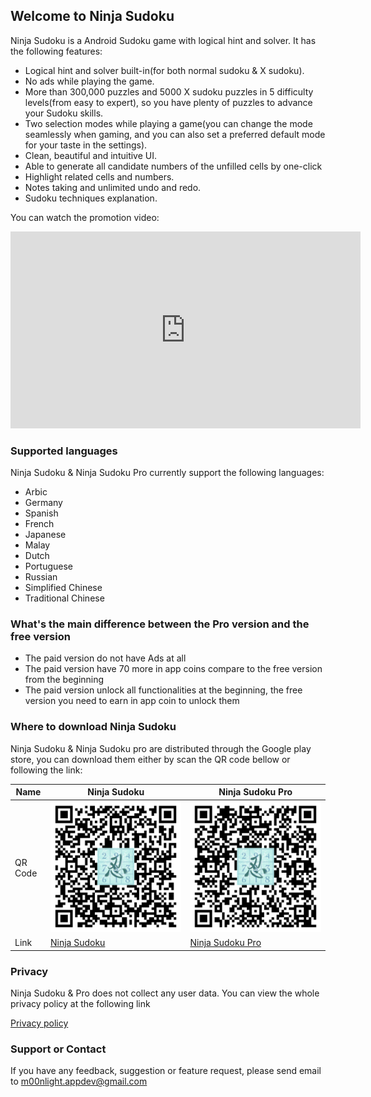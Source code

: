 ## Welcome to Ninja Sudoku

Ninja Sudoku is a Android Sudoku game with logical hint and solver. It has the following features:

- Logical hint and solver built-in(for both normal sudoku & X sudoku). 
- No ads while playing the game. 
- More than 300,000 puzzles and 5000 X sudoku puzzles in 5 difficulty levels(from easy to expert), so you have plenty of puzzles to advance your Sudoku skills. 
- Two selection modes while playing a game(you can change the mode seamlessly when gaming, and you can also set a preferred default mode for your taste in the settings). 
- Clean, beautiful and intuitive UI.
- Able to generate all candidate numbers of the unfilled cells by one-click
- Highlight related cells and numbers.
- Notes taking and unlimited undo and redo. 
- Sudoku techniques explanation.

You can watch the promotion video:

<iframe width="560" height="315" src="https://www.youtube.com/embed/Te5Iw1orGjA" frameborder="0" allowfullscreen></iframe>


### Supported languages

Ninja Sudoku & Ninja Sudoku Pro currently support the following languages:

- Arbic
- Germany
- Spanish
- French
- Japanese
- Malay
- Dutch
- Portuguese
- Russian
- Simplified Chinese
- Traditional Chinese

### What's the main difference between the Pro version and the free version

- The paid version do not have Ads at all
- The paid version have 70 more in app coins compare to the free version from the beginning
- The paid version unlock all functionalities at the beginning, the free version you need to earn in app coin to unlock them

### Where to download Ninja Sudoku

Ninja Sudoku & Ninja Sudoku pro are distributed through the Google play store, you can download them either by scan the QR code bellow or following the link:

| Name | Ninja Sudoku | Ninja Sudoku Pro |
|---|---|---|
| QR Code | ![Ninja Sudoku](./Ninja-Sudoku-QR-with-icon.png)  | ![Ninja Sudoku Pro](./Ninja-Sudoku-Pro-QR-with-icon.png) |
| Link | [Ninja Sudoku](https://play.google.com/store/apps/details?id=com.m00nlight.samuraisudoku) |  [Ninja Sudoku Pro](https://play.google.com/store/apps/details?id=com.m00nlight.samuraisudoku.pro) |


### Privacy

Ninja Sudoku & Pro does not collect any user data. You can view the whole privacy policy at the following link

[Privacy policy](https://sites.google.com/view/ninja-sudoku/home)

### Support or Contact

If you have any feedback, suggestion or feature request, please send email to <m00nlight.appdev@gmail.com>
